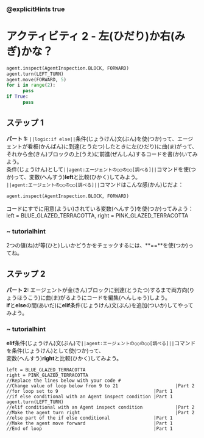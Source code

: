 ### @explicitHints true
 
# アクティビティ 2 - 左(ひだり)か右(みぎ)かな？ 

```python
agent.inspect(AgentInspection.BLOCK, FORWARD)
agent.turn(LEFT_TURN)
agent.move(FORWARD, 5)
for i in range(2):
      pass
if True:
      pass
```

## ステップ 1
**パート 1:** `||logic:if else||`条件(じょうけん)文(ぶん)を使(つか)って、エージェントが看板(かんばん)に到達(とうたつ)したときに左(ひだり)に曲(ま)がって、<br>
それから金(きん)ブロックの上(うえ)に前進(ぜんしん)するコードを書(か)いてみよう。<br>
条件(じょうけん)として`||agent:エージェントの○○の○○[調べる]||`コマンドを使(つか)って、変数(へんすう)**left**と比較(ひかく)してみよう。<br>
`||agent:エージェントの○○の○○[調べる]||`コマンドはこんな感(かん)じだよ： 
```python
agent.inspect(AgentInspection.BLOCK, FORWARD)
```
コードにすでに用意(ようい)されている変数(へんすう)を使(つか)ってみよう：left = BLUE_GLAZED_TERRACOTTA, right = PINK_GLAZED_TERRACOTTA
### ~ tutorialhint 
2つの値(ね)が等(ひと)しいかどうかをチェックするには、**==**を使(つか)ってね。

## ステップ 2
**パート 2:** エージェントが金(きん)ブロックに到達(とうたつ)するまで両方向(りょうほうこう)に曲(ま)がるようにコードを編集(へんしゅう)しよう。<br>
**if**と**else**の間(あいだ)に**elif**条件(じょうけん)文(ぶん)を追加(ついか)してやってみよう。
### ~ tutorialhint 
**elif**条件(じょうけん)文(ぶん)で`||agent:エージェントの○○の○○[調べる]||`コマンドを条件(じょうけん)として使(つか)って、<br>
変数(へんすう)**right**と比較(ひかく)してみよう。

```template
left = BLUE_GLAZED_TERRACOTTA
right = PINK_GLAZED_TERRACOTTA
//Replace the lines below with your code #
//Change value of loop below from 9 to 21                     |Part 2
//for loop set to 9                                   |Part 1
//if else conditional with an Agent inspect condition |Part 1
agent.turn(LEFT_TURN)
//elif conditional with an Agent inspect condition            |Part 2
//Make the agent turn right                                   |Part 2
//else part of the if else conditional                |Part 1
//Make the agent move forward                         |Part 1
//End of loop                                         |Part 1
```

